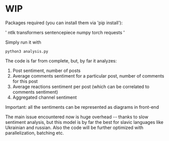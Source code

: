 # WIP

Packages required (you can install them via 'pip install'):

'
ntlk
transformers
sentencepiece
numpy
torch
requests
'

Simply run it with 
```
python3 analysis.py
```

The code is far from complete, but, by far it analyzes:
1. Post sentiment, number of posts
2. Average comments sentiment for a particular post, number of comments for this post
3. Average reactions sentiment per post (which can be correlated to comments sentiment)
4. Aggregated channel sentiment

Important: all the sentiments can be represented as diagrams in front-end

The main issue encountered now is huge overhead -- thanks to slow sentiment analysis, but this model is by far the best for slavic languages like Ukrainian and russian. Also the code will be further optimized with parallelization, batching etc. 